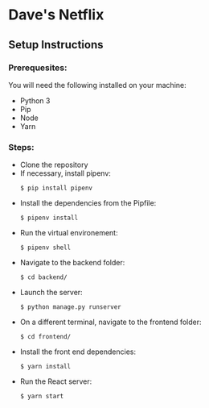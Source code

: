 # Dave's Netflix

## Setup Instructions

### Prerequesites: 

You will need the following installed on your machine:
- Python 3
- Pip
- Node
- Yarn

### Steps:

- Clone the repository
- If necessary, install pipenv:
  ```
  $ pip install pipenv
  ```
- Install the dependencies from the Pipfile:
  ```
  $ pipenv install
  ```
- Run the virtual environement:
  ```
  $ pipenv shell
  ```
- Navigate to the backend folder:
  ```
  $ cd backend/
  ```
- Launch the server:
  ```
  $ python manage.py runserver
  ```
- On a different terminal, navigate to the frontend folder:
  ```
  $ cd frontend/
  ```
- Install the front end dependencies:
    ```
  $ yarn install
  ```
- Run the React server:
  ```
  $ yarn start
  ```
